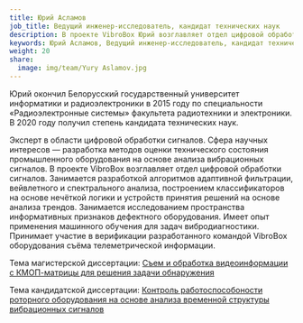 ```yaml
---
title: Юрий Асламов
job_title: Ведущий инженер-исследователь, кандидат технических наук
description: В проекте VibroBox Юрий возглавляет отдел цифровой обработки сигналов. Занимается разработкой алгоритмов адаптивной фильтрации, вейвлетного и спектрального анализа, построением классификаторов на основе нечёткой логики и устройств принятия решений на основе анализа трендов.
keywords: Юрий Асламов, Ведущий инженер-исследователь, кандидат технических наук, VibroBox, Вибробокс
weight: 20
share:
  image: img/team/Yury Aslamov.jpg
---
```

Юрий окончил Белорусский государственный университет информатики и радиоэлектроники в 2015 году по специальности «Радиоэлектронные системы» факультета радиотехники и электроники. В 2020 году получил степень кандидата технических наук.

Эксперт в области цифровой обработки сигналов. Сфера научных интересов — разработка методов оценки технического состояния промышленного оборудования на основе анализа вибрационных сигналов. В проекте VibroBox возглавляет отдел цифровой обработки сигналов. Занимается разработкой алгоритмов адаптивной фильтрации, вейвлетного и спектрального анализа, построением классификаторов на основе нечёткой логики и устройств принятия решений на основе анализа трендов. Занимается исследованием пространства информативных признаков дефектного оборудования. Имеет опыт применения машинного обучения для задач вибродиагностики. Принимает участие в верификации разработанного командой VibroBox оборудования съёма телеметрической информации.

Тема магистерской диссертации: [Съем и обработка видеоинформации с КМОП-матрицы для решения задачи обнаружения](https://libeldoc.bsuir.by/handle/123456789/7842)

Тема кандидатской диссертации: [Контроль работоспособоности роторного оборудования на основе анализа временной структуры вибрационных сигналов](http://dep.nlb.by/jspui/handle/nlb/55661)
